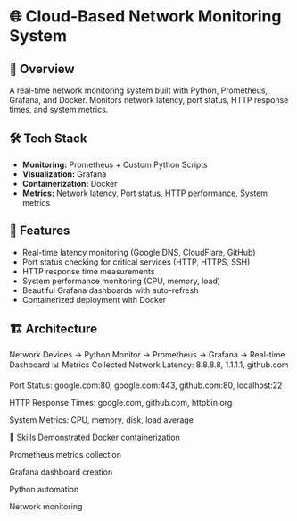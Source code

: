 # 🌐 Cloud-Based Network Monitoring System

## 🎯 Overview
A real-time network monitoring system built with Python, Prometheus, Grafana, and Docker. Monitors network latency, port status, HTTP response times, and system metrics.

## 🛠️ Tech Stack
- **Monitoring:** Prometheus + Custom Python Scripts
- **Visualization:** Grafana
- **Containerization:** Docker
- **Metrics:** Network latency, Port status, HTTP performance, System metrics

## 🚀 Features
- Real-time latency monitoring (Google DNS, CloudFlare, GitHub)
- Port status checking for critical services (HTTP, HTTPS, SSH)
- HTTP response time measurements
- System performance monitoring (CPU, memory, load)
- Beautiful Grafana dashboards with auto-refresh
- Containerized deployment with Docker


## 🏗️ Architecture
Network Devices → Python Monitor → Prometheus → Grafana → Real-time Dashboard
📊 Metrics Collected
Network Latency: 8.8.8.8, 1.1.1.1, github.com

Port Status: google.com:80, google.com:443, github.com:80, localhost:22

HTTP Response Times: google.com, github.com, httpbin.org

System Metrics: CPU, memory, disk, load average

🎯 Skills Demonstrated
Docker containerization

Prometheus metrics collection

Grafana dashboard creation

Python automation

Network monitoring


